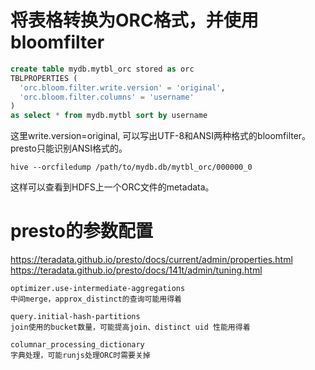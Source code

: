 # 将表格转换为ORC格式，并使用bloomfilter
```sql
create table mydb.mytbl_orc stored as orc
TBLPROPERTIES (
  'orc.bloom.filter.write.version' = 'original',
  'orc.bloom.filter.columns' = 'username'
) 
as select * from mydb.mytbl sort by username
```
这里write.version=original, 可以写出UTF-8和ANSI两种格式的bloomfilter。presto只能识别ANSI格式的。

```shell
hive --orcfiledump /path/to/mydb.db/mytbl_orc/000000_0
```
这样可以查看到HDFS上一个ORC文件的metadata。

# presto的参数配置
https://teradata.github.io/presto/docs/current/admin/properties.html
https://teradata.github.io/presto/docs/141t/admin/tuning.html

```
optimizer.use-intermediate-aggregations
中间merge，approx_distinct的查询可能用得着

query.initial-hash-partitions
join使用的bucket数量，可能提高join、distinct uid 性能用得着

columnar_processing_dictionary
字典处理，可能runjs处理ORC时需要关掉
```
